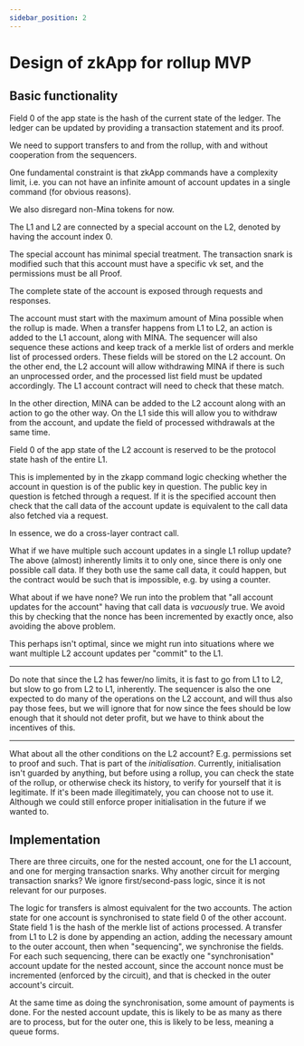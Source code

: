 ```yaml
---
sidebar_position: 2
---
```


# Design of zkApp for rollup MVP

## Basic functionality

Field 0 of the app state is the hash of the current state of the ledger.
The ledger can be updated by providing a transaction statement
and its proof.

We need to support transfers to and from the rollup,
with and without cooperation from the sequencers.

One fundamental constraint is that zkApp commands have a complexity limit,
i.e. you can not have an infinite amount of account updates in a single command
(for obvious reasons).

We also disregard non-Mina tokens for now.

The L1 and L2 are connected by a special account on the L2,
denoted by having the account index 0.

The special account has minimal special treatment.
The transaction snark is modified such that this account
must have a specific vk set,
and the permissions must be all Proof.

The complete state of the account is exposed through requests and responses.

The account must start with the maximum amount of Mina possible when the rollup is made.
When a transfer happens from L1 to L2, an action is added to the L1 account, along with MINA.
The sequencer will also sequence these actions and keep track of a merkle list of
orders and merkle list of processed orders.
These fields will be stored on the L2 account.
On the other end, the L2 account will allow withdrawing MINA if there is such
an unprocessed order, and the processed list field must be updated accordingly.
The L1 account contract will need to check that these match.

In the other direction, MINA can be added to the L2 account along with an action
to go the other way.
On the L1 side this will allow you to withdraw from the account, and update the field
of processed withdrawals at the same time.

Field 0 of the app state of the L2 account is reserved to be the protocol state hash of
the entire L1.

This is implemented by in the zkapp command logic checking whether the account in question
is of the public key in question. The public key in question is fetched through a request.
If it is the specified account then check that the call data of the account update
is equivalent to the call data also fetched via a request.

In essence, we do a cross-layer contract call.

What if we have multiple such account updates in a single L1 rollup update?
The above (almost) inherently limits it to only one, since there is only
one possible call data.
If they both use the same call data, it could happen, but the contract would
be such that is impossible, e.g. by using a counter.

What about if we have none? We run into the problem that "all account updates
for the account" having that call data is _vacuously_ true.
We avoid this by checking that the nonce has been incremented by exactly once,
also avoiding the above problem.

This perhaps isn't optimal, since we might run into situations where we want multiple
L2 account updates per "commit" to the L1.

---

Do note that since the L2 has fewer/no limits, it is fast to go from L1 to L2,
but slow to go from L2 to L1, inherently.
The sequencer is also the one expected to do many of the operations on the L2 account,
and will thus also pay those fees, but we will ignore that for now since the fees should
be low enough that it should not deter profit, but we have to think about the incentives
of this.

---

What about all the other conditions on the L2 account? E.g. permissions set to proof and such.
That is part of the _initialisation_. Currently, initialisation isn't
guarded by anything, but before using a rollup, you can check the state of the rollup,
or otherwise check its history, to verify for yourself that it is legitimate.
If it's been made illegitimately, you can choose not to use it.
Although we could still enforce proper initialisation in the future if we wanted to.

## Implementation

There are three circuits, one for the nested account, one for the L1 account, and one for merging transaction snarks.
Why another circuit for merging transaction snarks? We ignore first/second-pass logic, since it is not relevant for our
purposes.

The logic for transfers is almost equivalent for the two accounts.
The action state for one account is synchronised to state field 0 of the other account.
State field 1 is the hash of the merkle list of actions processed.
A transfer from L1 to L2 is done by appending an action, adding the necessary amount to the outer account,
then when "sequencing", we synchronise the fields.
For each such sequencing, there can be exactly one "synchronisation" account update for the nested account,
since the account nonce must be incremented (enforced by the circuit), and that is checked in the outer account's
circuit.

At the same time as doing the synchronisation, some amount of payments is done.
For the nested account update, this is likely to be as many as there are to process,
but for the outer one, this is likely to be less, meaning a queue forms.
